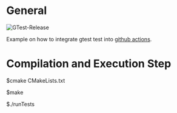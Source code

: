 # General
![GTest-Release](https://github.com/prashantpateldixoninfo/GTest/workflows/GTest-Release/badge.svg?branch=main)

Example on how to integrate gtest test into [github actions](https://github.com/features/actions). 

# Compilation and Execution Step
$cmake CMakeLists.txt

$make

$./runTests
